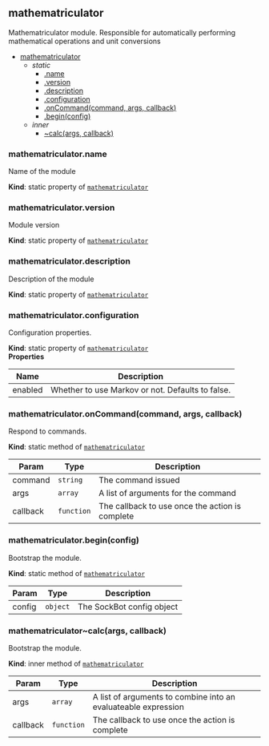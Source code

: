 <a name="module_mathematriculator"></a>
## mathematriculator
Mathematriculator module. Responsible for automatically performing mathematical operations and unit conversions


* [mathematriculator](#module_mathematriculator)
  * _static_
    * [.name](#module_mathematriculator.name)
    * [.version](#module_mathematriculator.version)
    * [.description](#module_mathematriculator.description)
    * [.configuration](#module_mathematriculator.configuration)
    * [.onCommand(command, args, callback)](#module_mathematriculator.onCommand)
    * [.begin(config)](#module_mathematriculator.begin)
  * _inner_
    * [~calc(args, callback)](#module_mathematriculator..calc)

<a name="module_mathematriculator.name"></a>
### mathematriculator.name
Name of the module

**Kind**: static property of <code>[mathematriculator](#module_mathematriculator)</code>  
<a name="module_mathematriculator.version"></a>
### mathematriculator.version
Module version

**Kind**: static property of <code>[mathematriculator](#module_mathematriculator)</code>  
<a name="module_mathematriculator.description"></a>
### mathematriculator.description
Description of the module

**Kind**: static property of <code>[mathematriculator](#module_mathematriculator)</code>  
<a name="module_mathematriculator.configuration"></a>
### mathematriculator.configuration
Configuration properties.

**Kind**: static property of <code>[mathematriculator](#module_mathematriculator)</code>  
**Properties**

| Name | Description |
| --- | --- |
| enabled | Whether to use Markov or not. Defaults to false. |

<a name="module_mathematriculator.onCommand"></a>
### mathematriculator.onCommand(command, args, callback)
Respond to commands.

**Kind**: static method of <code>[mathematriculator](#module_mathematriculator)</code>  

| Param | Type | Description |
| --- | --- | --- |
| command | <code>string</code> | The command issued |
| args | <code>array</code> | A list of arguments for the command |
| callback | <code>function</code> | The callback to use once the action is complete |

<a name="module_mathematriculator.begin"></a>
### mathematriculator.begin(config)
Bootstrap the module.

**Kind**: static method of <code>[mathematriculator](#module_mathematriculator)</code>  

| Param | Type | Description |
| --- | --- | --- |
| config | <code>object</code> | The SockBot config object |

<a name="module_mathematriculator..calc"></a>
### mathematriculator~calc(args, callback)
Bootstrap the module.

**Kind**: inner method of <code>[mathematriculator](#module_mathematriculator)</code>  

| Param | Type | Description |
| --- | --- | --- |
| args | <code>array</code> | A list of arguments to combine into an evaluateable expression |
| callback | <code>function</code> | The callback to use once the action is complete |

